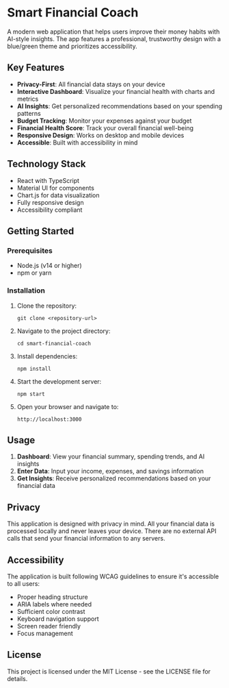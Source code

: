 # Smart Financial Coach

A modern web application that helps users improve their money habits with AI-style insights. The app features a professional, trustworthy design with a blue/green theme and prioritizes accessibility.

## Key Features

- **Privacy-First**: All financial data stays on your device
- **Interactive Dashboard**: Visualize your financial health with charts and metrics
- **AI Insights**: Get personalized recommendations based on your spending patterns
- **Budget Tracking**: Monitor your expenses against your budget
- **Financial Health Score**: Track your overall financial well-being
- **Responsive Design**: Works on desktop and mobile devices
- **Accessible**: Built with accessibility in mind

## Technology Stack

- React with TypeScript
- Material UI for components
- Chart.js for data visualization
- Fully responsive design
- Accessibility compliant

## Getting Started

### Prerequisites

- Node.js (v14 or higher)
- npm or yarn

### Installation

1. Clone the repository:
   ```
   git clone <repository-url>
   ```

2. Navigate to the project directory:
   ```
   cd smart-financial-coach
   ```

3. Install dependencies:
   ```
   npm install
   ```

4. Start the development server:
   ```
   npm start
   ```

5. Open your browser and navigate to:
   ```
   http://localhost:3000
   ```

## Usage

1. **Dashboard**: View your financial summary, spending trends, and AI insights
2. **Enter Data**: Input your income, expenses, and savings information
3. **Get Insights**: Receive personalized recommendations based on your financial data

## Privacy

This application is designed with privacy in mind. All your financial data is processed locally and never leaves your device. There are no external API calls that send your financial information to any servers.

## Accessibility

The application is built following WCAG guidelines to ensure it's accessible to all users:

- Proper heading structure
- ARIA labels where needed
- Sufficient color contrast
- Keyboard navigation support
- Screen reader friendly
- Focus management

## License

This project is licensed under the MIT License - see the LICENSE file for details.